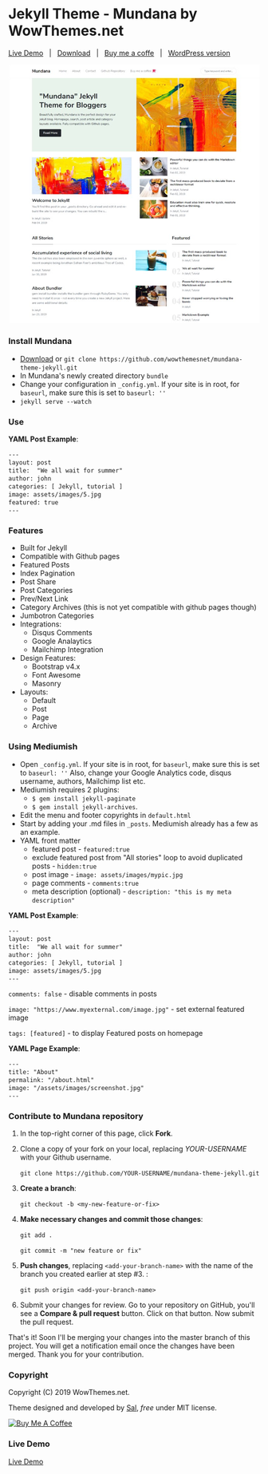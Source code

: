 # Jekyll Theme - Mundana by WowThemes.net

[Live Demo](https://wowthemesnet.github.io/mundana-theme-jekyll/) &nbsp; | &nbsp; 
[Download](https://github.com/wowthemesnet/mundana-theme-jekyll/archive/master.zip) &nbsp; | &nbsp; 
[Buy me a coffe](https://www.wowthemes.net/donate/) &nbsp; | &nbsp; 
[WordPress version](https://www.wowthemes.net/themes/mundana-wordpress/)

![mundana jekyll theme screenshot](assets/images/screenshot.jpg)

### Install Mundana

- [Download](https://github.com/wowthemesnet/mundana-theme-jekyll/archive/master.zip) or `git clone https://github.com/wowthemesnet/mundana-theme-jekyll.git`
- In Mundana's newly created directory `bundle`
- Change your configuration in `_config.yml`. If your site is in root, for `baseurl`, make sure this is set to `baseurl: ''`
- `jekyll serve --watch`

### Use

**YAML Post Example**:

```
---
layout: post
title:  "We all wait for summer"
author: john
categories: [ Jekyll, tutorial ]
image: assets/images/5.jpg
featured: true
---
```


### Features

- Built for Jekyll
- Compatible with Github pages
- Featured Posts
- Index Pagination
- Post Share
- Post Categories
- Prev/Next Link
- Category Archives (this is not yet compatible with github pages though)
- Jumbotron Categories
- Integrations:
    - Disqus Comments
    - Google Analaytics
    - Mailchimp Integration
- Design Features:
    - Bootstrap v4.x
    - Font Awesome
    - Masonry
- Layouts:
    - Default
    - Post
    - Page
    - Archive
    
### Using Mediumish

- Open `_config.yml`. If your site is in root, for `baseurl`, make sure this is set to `baseurl: ''`
Also, change your Google Analytics code, disqus username, authors, Mailchimp list etc.
- Mediumish requires 2 plugins: 
    - `$ gem install jekyll-paginate`
    - `$ gem install jekyll-archives`.
- Edit the menu and footer copyrights in `default.html`
- Start by adding your .md files in `_posts`. Mediumish already has a few as an example. 
- YAML front matter
    - featured post - `featured:true`
    - exclude featured post from "All stories" loop to avoid duplicated posts - `hidden:true`
    - post image - `image: assets/images/mypic.jpg`
    - page comments - `comments:true`
    - meta description (optional) - `description: "this is my meta description"`
    
**YAML Post Example**:

```
---
layout: post
title:  "We all wait for summer"
author: john
categories: [ Jekyll, tutorial ]
image: assets/images/5.jpg
---
```

`comments: false` - disable comments in posts

`image: "https://www.myexternal.com/image.jpg"`  - set external featured image

`tags: [featured]` - to display Featured posts on homepage


**YAML Page Example**:

```
---
title: "About"
permalink: "/about.html"
image: "/assets/images/screenshot.jpg"
---
```

### Contribute to Mundana repository

1. In the top-right corner of this page, click **Fork**.

2. Clone a copy of your fork on your local, replacing *YOUR-USERNAME* with your Github username.

   `git clone https://github.com/YOUR-USERNAME/mundana-theme-jekyll.git`

3. **Create a branch**: 

   `git checkout -b <my-new-feature-or-fix>`

4. **Make necessary changes and commit those changes**:

   `git add .`

   `git commit -m "new feature or fix"`

5. **Push changes**, replacing `<add-your-branch-name>` with the name of the branch you created earlier at step #3. :

   `git push origin <add-your-branch-name>`

6. Submit your changes for review. Go to your repository on GitHub, you'll see a **Compare & pull request** button. Click on that button. Now submit the pull request.

That's it! Soon I'll be merging your changes into the master branch of this project. You will get a notification email once the changes have been merged. Thank you for your contribution.


### Copyright

Copyright (C) 2019 WowThemes.net.

Theme designed and developed by [Sal](https://www.wowthemes.net), *free* under MIT license. 

<a href="https://www.wowthemes.net/donate/" target="_blank"><img src="https://www.buymeacoffee.com/assets/img/custom_images/orange_img.png" alt="Buy Me A Coffee" style="height: auto !important;width: auto !important;" ></a>

### Live Demo

[Live Demo](https://wowthemesnet.github.io/mundana-theme-jekyll/)
